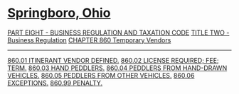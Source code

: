 [Springboro, Ohio](indexee20.html)
==================================

[PART EIGHT - BUSINESS REGULATION AND TAXATION CODE](394aa412.html)
[TITLE TWO - Business Regulation](3966a412.html) [CHAPTER 860 Temporary
Vendors](3ee8a412.html)

* * * * *

[860.01 ITINERANT VENDOR DEFINED.](3ef8a412.html) [860.02 LICENSE
REQUIRED; FEE; TERM.](3efba412.html) [860.03 HAND
PEDDLERS.](3effa412.html) [860.04 PEDDLERS FROM HAND-DRAWN
VEHICLES.](3f03a412.html) [860.05 PEDDLERS FROM OTHER
VEHICLES.](3f06a412.html) [860.06 EXCEPTIONS.](3f0ca412.html) [860.99
PENALTY.](3f0fa412.html)
